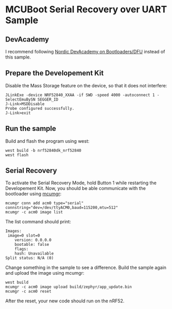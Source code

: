 # MCUBoot Serial Recovery over UART Sample

## DevAcademy
I recommend following [Nordic DevAcademy on Bootloaders/DFU](https://academy.nordicsemi.com/courses/nrf-connect-sdk-intermediate/lessons/lesson-9-bootloaders-and-dfu-fota/) instead of this sample.

## Prepare the Developement Kit
Disable the Mass Storage feature on the device, so that it does not interfere:
```
JLinkExe -device NRF52840_XXAA -if SWD -speed 4000 -autoconnect 1 -SelectEmuBySN SEGGER_ID
J-Link>MSDDisable
Probe configured successfully.
J-Link>exit
```

## Run the sample
Build and flash the program using west:
```
west build -b nrf52840dk_nrf52840
west flash
```

## Serial Recovery
To activate the Serial Recovery Mode, hold Button 1 while restarting the Developement Kit.
Now, you should be able communicate with the bootloader using [mcumgr](https://developer.nordicsemi.com/nRF_Connect_SDK/doc/1.9.1/zephyr/guides/device_mgmt/mcumgr.html):
```
mcumgr conn add acm0 type="serial" connstring="dev=/dev/ttyACM0,baud=115200,mtu=512"
mcumgr -c acm0 image list
```
The list command should print:
```
Images:
 image=0 slot=0
    version: 0.0.0.0
    bootable: false
    flags:
    hash: Unavailable
Split status: N/A (0)
```

Change something in the sample to see a difference. Build the sample again and upload the image using mcumgr:
```
west build 
mcumgr -c acm0 image upload build/zephyr/app_update.bin
mcumgr -c acm0 reset
```

After the reset, your new code should run on the nRF52.
